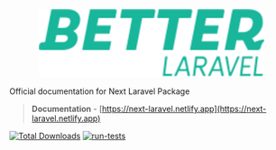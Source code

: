 <p align="center"><a href="https://next-laravel.netlify.app" target="_blank"><img src="src/public/logo.svg" width="400"></a></p>


Official documentation for Next Laravel Package


> **Documentation** - [https://next-laravel.netlify.app](https://next-laravel.netlify.app)


[![Total Downloads](https://img.shields.io/packagist/dt/laranex/next-laravel.svg?style=flat-square)](https://packagist.org/packages/laranex/next-laravel)
[![run-tests](https://github.com/laranex/next-laravel/actions/workflows/run-tests.yml/badge.svg)](https://github.com/laranex/next-laravel/actions/workflows/run-tests.yml)


